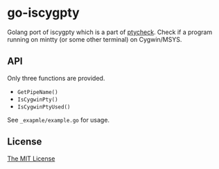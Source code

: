 # go-iscygpty

Golang port of iscygpty which is a part of [ptycheck](https://github.com/k-takta/ptycheck).
Check if a program running on mintty (or some other terminal) on Cygwin/MSYS.


## API

Only three functions are provided.

* `GetPipeName()`
* `IsCygwinPty()`
* `IsCygwinPtyUsed()`

See `_exapmle/example.go` for usage.


## License

[The MIT License](LICENSE)
